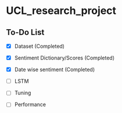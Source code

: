# UCL_research_project

## To-Do List

* [x] Dataset (Completed)
* [x] Sentiment Dictionary/Scores (Completed)
* [x] Date wise sentiment (Completed)
* [ ] LSTM
* [ ] Tuning
* [ ] Performance

